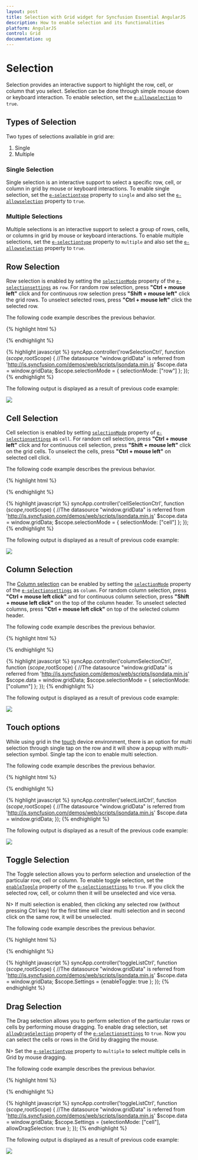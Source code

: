 ```yaml
---
layout: post
title: Selection with Grid widget for Syncfusion Essential AngularJS
description: How to enable selection and its functionalities
platform: AngularJS
control: Grid
documentation: ug
--- 
```

# Selection

Selection provides an interactive support to highlight the row, cell, or column that you select. Selection can be done through simple mouse down or keyboard interaction. To enable selection, set the [`e-allowselection`](http://help.syncfusion.com/api/js/ejgrid#members:allowselection "allowSelection") to `true`.          

## Types of Selection

Two types of selections available in grid are:                              

1. Single 
2. Multiple 

### Single Selection

Single selection is an interactive support to select a specific row, cell, or column in grid by mouse or keyboard interactions. To enable single selection, set the [`e-selectiontype`](http://help.syncfusion.com/api/js/ejgrid#members:selectiontype "selectionType") property to `single` and also set the [`e-allowselection`](http://help.syncfusion.com/api/js/ejgrid#members:allowselection "allowSelection") property to `true`.                                                               

### Multiple Selections

Multiple selections is an interactive support to select a group of rows, cells, or columns in grid by mouse or keyboard interactions. To enable multiple selections, set the [`e-selectiontype`](http://help.syncfusion.com/api/js/ejgrid#members:selectiontype "selectionType") property to `multiple` and also set the [`e-allowselection`](http://help.syncfusion.com/api/js/ejgrid#members:allowselection "allowSelection") property to `true`.        

## Row Selection

Row selection is enabled by setting the [`selectionMode`](http://help.syncfusion.com/api/js/ejgrid#members:selectionsettings-selectionmode "selectionMode") property of the [`e-selectionsettings`](http://help.syncfusion.com/api/js/ejgrid#members:selectionsettings "selectionSettings") as `row`. For random row selection, press **"Ctrl + mouse left"** click and for continuous row selection press **"Shift + mouse left"** click the grid rows. To unselect selected rows, press **"Ctrl + mouse left"** click the selected row.

The following code example describes the previous behavior.

{% highlight html %}
 <div ng-controller="rowSelectionCtrl">
     <div id="Grid" ej-grid e-datasource="data" e-allowpaging="true" e-allowselection="true" e-selectionsettings="selectionMode" e-selectiontype="multiple">   
          <div e-columns>
             <div e-column e-field="OrderID"></div>
             <div e-column e-field="EmployeeID"></div>
             <div e-column e-field="ShipCity"></div>
             <div e-column e-field="ShipCountry"></div>
             <div e-column e-field="Freight"></div>
           </div>
     </div>
 </div>
{% endhighlight %}

{% highlight javascript %}
    syncApp.controller('rowSelectionCtrl', function ($scope,$rootScope) {
       //The datasource "window.gridData" is referred from 'http://js.syncfusion.com/demos/web/scripts/jsondata.min.js'
         $scope.data = window.gridData;
		 $scope.selectionMode = { selectionMode: ["row"] };
      });
{% endhighlight %}

The following output is displayed as a result of previous code example:                 

![](selection_images/selection_img1.png)


## Cell Selection

Cell selection is enabled by setting [`selectionMode`](http://help.syncfusion.com/api/js/ejgrid#members:selectionsettings-selectionmode "selectionMode") property of [`e-selectionsettings`](http://help.syncfusion.com/api/js/ejgrid#members:selectionsettings "selectionSettings") as `cell`. For random cell selection, press **"Ctrl + mouse left"** click and for continuous cell selection, press **"Shift + mouse left"** click on the grid cells. To unselect the cells, press **"Ctrl + mouse left"** on selected cell click.

The following code example describes the previous behavior.

{% highlight html %}
 <div ng-controller="cellSelectionCtrl">
     <div id="Grid" ej-grid e-datasource="data" e-allowpaging="true" e-allowselection="true" e-selectionsettings="selectionMode" e-selectiontype="multiple">
          <div e-columns>
             <div e-column e-field="OrderID"></div>
             <div e-column e-field="EmployeeID"></div>
             <div e-column e-field="ShipCity"></div>
             <div e-column e-field="ShipCountry"></div>
             <div e-column e-field="Freight"></div>
          </div>
     </div>
 </div>
{% endhighlight %}

{% highlight javascript %}
     syncApp.controller('cellSelectionCtrl', function ($scope,$rootScope) {
       //The datasource "window.gridData" is referred from 'http://js.syncfusion.com/demos/web/scripts/jsondata.min.js'
        $scope.data = window.gridData;
		$scope.selectionMode = { selectionMode: ["cell"] };
      });
{% endhighlight %}


The following output is displayed as a result of previous code example:              

![](selection_images/selection_img2.png)

## Column Selection

The [Column selection](http://help.syncfusion.com/api/js/ejgrid#members:selectionsettings-selectionmode "Column selection") can be enabled by setting the [`selectionMode`](http://help.syncfusion.com/api/js/ejgrid#members:selectionsettings-selectionmode "selectionMode") property of the [`e-selectionsettings`](http://help.syncfusion.com/api/js/ejgrid#members:selectionsettings "selectionSettings") as `column`. For random column selection, press **"Ctrl + mouse left click"** and for continuous column selection, press **"Shift + mouse left click"** on the top of the column header. To unselect selected columns, press **"Ctrl + mouse left click"** on top of the selected column header.

The following code example describes the previous behavior.                                      

{% highlight html %}
<div ng-controller="columnSelectionCtrl">
     <div id="Grid" ej-grid e-datasource="data" e-allowpaging="true" e-allowselection="true" e-selectionsettings="selectionMode" e-selectiontype="multiple">
          <div e-columns>
             <div e-column e-field="OrderID"></div>
             <div e-column e-field="EmployeeID"></div>
             <div e-column e-field="ShipCity"></div>
             <div e-column e-field="ShipCountry"></div>
             <div e-column e-field="Freight"></div>
          </div>
     </div>
 </div>
{% endhighlight %}

{% highlight javascript %}
      syncApp.controller('columnSelectionCtrl', function ($scope,$rootScope) {
       //The datasource "window.gridData" is referred from 'http://js.syncfusion.com/demos/web/scripts/jsondata.min.js'
            $scope.data = window.gridData;
		    $scope.selectionMode = { selectionMode: ["column"] };
      });
{% endhighlight %}

The following output is displayed as a result of previous code example:                      

![](selection_images/selection_img4.png)                                                                                                                               


## Touch options

While using grid in the [touch](http://help.syncfusion.com/api/js/ejgrid#members:enabletouch "touch") device environment, there is an option for multi selection through single tap on the row and it will show a popup with multi-selection symbol. Single tap the icon to enable multi selection.                       

The following code example describes the previous behavior. 

{% highlight html %}
<div ng-controller="selectListCtrl">
     <div id="Grid" ej-grid e-datasource="data" e-allowpaging="true" e-enabletouch="true" e-allowselection="true" e-selectiontype="multiple">                     
          <div e-columns>
             <div e-column e-field="OrderID" ></div>
             <div e-column e-field="EmployeeID"></div>
             <div e-column e-field="ShipCity"></div>
             <div e-column e-field="ShipCountry"></div>
             <div e-column e-field="Freight"></div>                                                                                     
          </div>
     </div>
 </div>
{% endhighlight %}

{% highlight javascript %}
      syncApp.controller('selectListCtrl', function ($scope,$rootScope) {
       //The datasource "window.gridData" is referred from 'http://js.syncfusion.com/demos/web/scripts/jsondata.min.js'
        $scope.data = window.gridData;
      });
{% endhighlight %}

The following output is displayed as a result of the previous code example:

![](selection_images/selection_img5.png)


## Toggle Selection

The Toggle selection allows you to perform selection and unselection of the particular row, cell or column. To enable toggle selection, set the [`enableToggle`](http://help.syncfusion.com/api/js/ejgrid#members:selectionsettings-enabletoggle "enableToggle") property of the [`e-selectionsettings`](http://help.syncfusion.com/api/js/ejgrid#members:selectionsettings "selectionSettings") to `true`. If you click the selected row, cell, or column then it will be unselected and vice versa. 

N> If multi selection is enabled, then clicking any selected row (without pressing Ctrl key) for the first time will clear multi selection and in second click on the same row, it will be unselected. 

The following code example describes the previous behavior.    

{% highlight html %}
<div ng-controller="toggleListCtrl">
     <div id="Grid" ej-grid e-datasource="data" e-allowpaging="true" e-allowselection="true" e-selectionsettings="Settings">
          <div e-columns>
             <div e-column e-field="OrderID" ></div>
             <div e-column e-field="EmployeeID"></div>
             <div e-column e-field="ShipCity"></div>
             <div e-column e-field="ShipCountry"></div>
             <div e-column e-field="Freight"></div>
          </div>
     </div>
 </div>
{% endhighlight %}

{% highlight javascript %}
      syncApp.controller('toggleListCtrl', function ($scope,$rootScope) {
       //The datasource "window.gridData" is referred from 'http://js.syncfusion.com/demos/web/scripts/jsondata.min.js'
        $scope.data = window.gridData;
		$scope.Settings = {enableToggle: true };
      });
{% endhighlight %}


## Drag Selection

The Drag selection allows you to perform selection of the particular rows or cells by performing mouse dragging.  To enable drag selection, set [`allowDragSelection`](http://help.syncfusion.com/api/js/ejgrid#members:selectionsettings-allowDragSelection "allowDragSelection") property of the [`e-selectionsettings`](http://help.syncfusion.com/api/js/ejgrid#members:selectionsettings "selectionSettings") to `true`. Now you can select the cells or rows in the Grid by dragging the mouse. 

N> Set the [`e-selectiontype`](http://help.syncfusion.com/api/js/ejgrid#members:selectiontype "selectionType") property to `multiple` to select multiple cells in Grid by mouse dragging. 

The following code example describes the previous behavior. 

{% highlight html %}
<div ng-controller="toggleListCtrl">
     <div id="Grid" ej-grid e-datasource="data" e-allowpaging="true" e-allowselection="true" e-selectionsettings="Settings" e-selectiontype="multiple">
          <div e-columns>
             <div e-column e-field="OrderID" ></div>
             <div e-column e-field="EmployeeID"></div>
             <div e-column e-field="ShipCity"></div>
             <div e-column e-field="ShipCountry"></div>
             <div e-column e-field="Freight"></div>
          </div>
     </div>
 </div>
{% endhighlight %}

{% highlight javascript %}
      syncApp.controller('toggleListCtrl', function ($scope,$rootScope) {
       //The datasource "window.gridData" is referred from 'http://js.syncfusion.com/demos/web/scripts/jsondata.min.js'
        $scope.data = window.gridData;
		$scope.Settings = {selectionMode: ["cell"], allowDragSelection: true };
      });
{% endhighlight %}

The following output is displayed as a result of previous code example: 

![](selection_images/Selection_img7.png)
